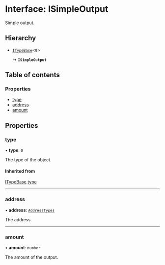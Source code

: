 # Interface: ISimpleOutput

Simple output.

## Hierarchy

- [`ITypeBase`](ITypeBase.md)<``0``\>

  ↳ **`ISimpleOutput`**

## Table of contents

### Properties

- [type](ISimpleOutput.md#type)
- [address](ISimpleOutput.md#address)
- [amount](ISimpleOutput.md#amount)

## Properties

### type

• **type**: ``0``

The type of the object.

#### Inherited from

[ITypeBase](ITypeBase.md).[type](ITypeBase.md#type)

___

### address

• **address**: [`AddressTypes`](../api.md#addresstypes)

The address.

___

### amount

• **amount**: `number`

The amount of the output.

